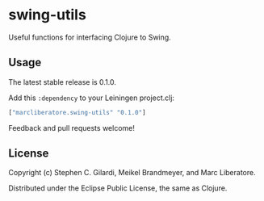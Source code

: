 # swing-utils

Useful functions for interfacing Clojure to Swing.

## Usage

The latest stable release is 0.1.0.

Add this `:dependency` to your Leiningen project.clj:

```clojure
["marcliberatore.swing-utils" "0.1.0"]
```

Feedback and pull requests welcome!

## License

Copyright (c) Stephen C. Gilardi, Meikel Brandmeyer, and Marc Liberatore.

Distributed under the Eclipse Public License, the same as Clojure.
